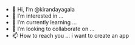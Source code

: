 - 👋 Hi, I’m @kirandayagala
- 👀 I’m interested in ...
- 🌱 I’m currently learning ...
- 💞️ I’m looking to collaborate on ...
- 📫 How to reach you ...
i want to create an app
<!---
kirandayagala/kirandayagala is a ✨ special ✨ repository because its `README.md` (this file) appears on your GitHub profile.
You can click the Preview link to take a look at your changes.
--->
